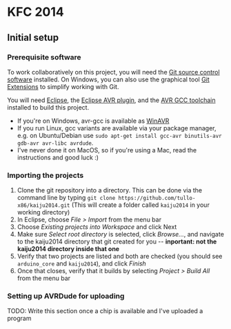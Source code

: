 KFC 2014
========

Initial setup
-------------

### Prerequisite software

To work collaboratively on this project, you will need the [Git source control software][5] installed. On Windows, you can also use the graphical tool [Git Extensions][4] to simplify working with Git.

You will need [Eclipse][1], the [Eclipse AVR plugin][2], and the [AVR GCC toolchain][3] installed to build this project. 

- If you're on Windows, avr-gcc is available as [WinAVR](http://sourceforge.net/projects/winavr/files/)
- If you run Linux, gcc variants are available via your package manager, e.g. on Ubuntu/Debian use `sudo apt-get install gcc-avr binutils-avr gdb-avr avr-libc avrdude`.
- I've never done it on MacOS, so if you're using a Mac, read the instructions and good luck :)

### Importing the projects

1. Clone the git repository into a directory. This can be done via the command line by typing `git clone https://github.com/tullo-x86/kaiju2014.git` (This will create a folder called `kaiju2014` in your working directory)
2. In Eclipse, choose *File > Import* from the menu bar
3. Choose *Existing projects into Workspace* and click Next
4. Make sure *Select root directory* is selected, click *Browse...*, and navigate to the kaiju2014 directory that git created for you -- **inportant: not the kaiju2014 directory inside that one**
5. Verify that two projects are listed and both are checked (you should see `arduino_core` and `kaiju2014`), and click *Finish*
6. Once that closes, verify that it builds by selecting *Project > Build All* from the menu bar

### Setting up AVRDude for uploading

TODO: Write this section once a chip is available and I've uploaded a program

[1]: http://eclipse.org/downloads/packages/eclipse-ide-cc-developers/lunasr1
[2]: http://avr-eclipse.sourceforge.net/wiki/index.php/Plugin_Download
[3]: http://avr-eclipse.sourceforge.net/wiki/index.php/The_AVR_GCC_Toolchain
[4]: https://code.google.com/p/gitextensions/
[5]: http://git-scm.com/downloads